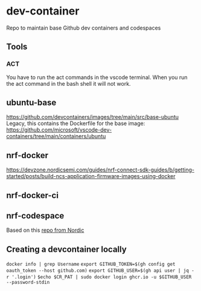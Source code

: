 # dev-container

Repo to maintain base Github dev containers and codespaces

## Tools

### ACT

You have to run the act commands in the vscode terminal. When you run the act command in the bash shell it will not work.

## ubuntu-base

<https://github.com/devcontainers/images/tree/main/src/base-ubuntu>
Legacy, this contains the Dockerfile for the base image:
   <https://github.com/microsoft/vscode-dev-containers/tree/main/containers/ubuntu>

## nrf-docker

<https://devzone.nordicsemi.com/guides/nrf-connect-sdk-guides/b/getting-started/posts/build-ncs-application-firmware-images-using-docker>

## nrf-docker-ci

## nrf-codespace

Based on this [repo from Nordic](https://github.com/NordicPlayground/nrf-docker)

## Creating a devcontainer locally

`docker info | grep Username`
`export GITHUB_TOKEN=$(gh config get oauth_token --host github.com)`
`export GITHUB_USER=$(gh api user | jq -r '.login')`
`$echo $CR_PAT | sudo docker login ghcr.io -u $GITHUB_USER --password-stdin`

